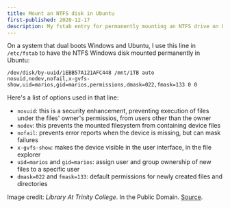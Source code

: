 ```yaml
---
title: Mount an NTFS disk in Ubuntu
first-published: 2020-12-17
description: My fstab entry for permanently mounting an NTFS drive on Ubuntu
---
```


On a system that dual boots Windows and Ubuntu, I use this line in `/etc/fstab` to have the NTFS Windows disk mounted
permanently in Ubuntu:

```
/dev/disk/by-uuid/1EBB57A121AFC448 /mnt/1TB auto nosuid,nodev,nofail,x-gvfs-show,uid=marios,gid=marios,permissions,dmask=022,fmask=133 0 0
```

Here's a list of options used in that line:

*   `nosuid`: this is a security enhancement, preventing execution of files under the files' owner's permissios, from
    users other than the owner
*   `nodev`: this prevents the mounted filesystem from containing device files
*   `nofail`: prevents error reports when the device is missing, but can mask failures
*   `x-gvfs-show`: makes the device visible in the user interface, in the file explorer
*   `uid=marios` and `gid=marios`: assign user and group ownership of new files to a specific user
*   `dmask=022` and `fmask=133`: default permissions for newly created files and directories

Image credit: *Library At Trinity College*. In the Public Domain.
[Source](https://www.publicdomainpictures.net/en/view-image.php?image=255082&picture=library-at-trinity-college).
